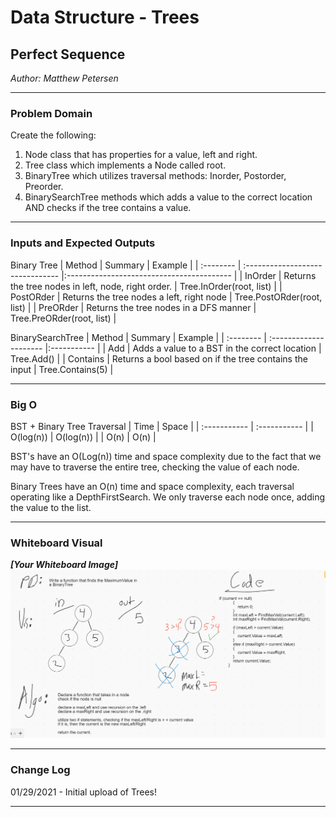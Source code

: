 # Data Structure - Trees

## Perfect Sequence
*Author: Matthew Petersen*

---

### Problem Domain

Create the following: 
1. Node class that has properties for a value, left and right.
2. Tree class which implements a Node called root.
3. BinaryTree which utilizes traversal methods: Inorder, Postorder, Preorder.
4. BinarySearchTree methods which adds a value to the correct location AND checks if the tree contains a value.

---

### Inputs and Expected Outputs
Binary Tree
| Method | Summary | Example | 
| :-------- | :------------------------------- |:----------------------------------------- |
| InOrder | Returns the tree nodes in left, node, right order. | Tree.InOrder(root, list<int>) |
| PostORder | Returns the tree nodes a left, right node | Tree.PostORder(root, list<int>) |
| PreORder | Returns the tree nodes in a DFS manner | Tree.PreORder(root, list<int>) |

BinarySearchTree
| Method | Summary | Example | 
| :-------- | :--------------------- |:----------- |
| Add | Adds a value to a BST in the correct location | Tree.Add() |
| Contains | Returns a bool based on if the tree contains the input | Tree.Contains(5) |

---

### Big O

BST + Binary Tree Traversal
| Time | Space | 
| :----------- | :----------- |
| O(log(n)) | O(log(n)) |
| O(n) | O(n) | 

BST's have an O(Log(n)) time and space complexity due to the fact that we may have to traverse the entire tree, checking the value of each node.

Binary Trees have an O(n) time and space complexity, each traversal operating like a DepthFirstSearch. We only traverse each node once, adding the value to the list.

---


### Whiteboard Visual
***[Your Whiteboard Image]***
![image](../../images/CC16.PNG)

---

### Change Log
01/29/2021 - Initial upload of Trees!

---
